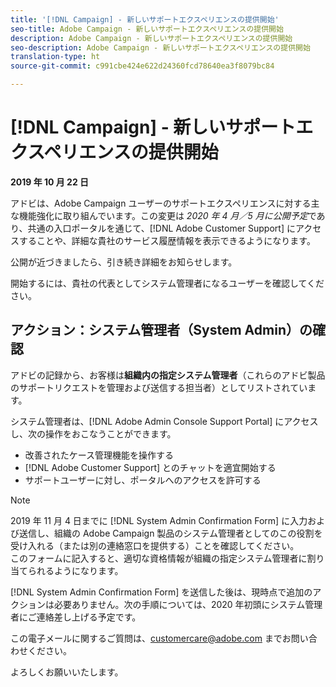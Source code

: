 ```yaml
---
title: '[!DNL Campaign] - 新しいサポートエクスペリエンスの提供開始'
seo-title: Adobe Campaign - 新しいサポートエクスペリエンスの提供開始
description: Adobe Campaign - 新しいサポートエクスペリエンスの提供開始
seo-description: Adobe Campaign - 新しいサポートエクスペリエンスの提供開始
translation-type: ht
source-git-commit: c991cbe424e622d24360fcd78640ea3f8079bc84

---
```



# [!DNL Campaign] - 新しいサポートエクスペリエンスの提供開始

**2019 年 10 月 22 日**

アドビは、Adobe Campaign ユーザーのサポートエクスペリエンスに対する主な機能強化に取り組んでいます。この変更は *2020 年 4 月／5 月に公開予定*&#x200B;であり、共通の入口ポータルを通じて、[!DNL Adobe Customer Support] にアクセスすることや、詳細な貴社のサービス履歴情報を表示できるようになります。

公開が近づきましたら、引き続き詳細をお知らせします。

開始するには、貴社の代表としてシステム管理者になるユーザーを確認してください。

## アクション：システム管理者（System Admin）の確認

アドビの記録から、お客様は&#x200B;**組織内の指定システム管理者**（これらのアドビ製品のサポートリクエストを管理および送信する担当者）としてリストされています。

システム管理者は、[!DNL Adobe Admin Console Support Portal] にアクセスし、次の操作をおこなうことができます。

* 改善されたケース管理機能を操作する
* [!DNL Adobe Customer Support] とのチャットを適宜開始する
* サポートユーザーに対し、ポータルへのアクセスを許可する

>[!NOTE]
>2019 年 11 月 4 日までに [!DNL System Admin Confirmation Form] に入力および送信し、組織の Adobe Campaign 製品のシステム管理者としてのこの役割を受け入れる（または別の連絡窓口を提供する）ことを確認してください。\
>このフォームに記入すると、適切な資格情報が組織の指定システム管理者に割り当てられるようになります。

[!DNL System Admin Confirmation Form] を送信した後は、現時点で追加のアクションは必要ありません。次の手順については、2020 年初頭にシステム管理者にご連絡差し上げる予定です。

この電子メールに関するご質問は、customercare@adobe.com までお問い合わせください。

よろしくお願いいたします。
